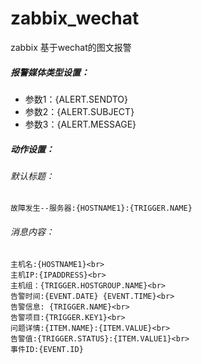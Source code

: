 # zabbix_wechat
zabbix  基于wechat的图文报警

##### 报警媒体类型设置：
* 参数1：{ALERT.SENDTO}
* 参数2：{ALERT.SUBJECT}
* 参数3：{ALERT.MESSAGE}

##### 动作设置：
###### 默认标题：
```
故障发生--服务器:{HOSTNAME1}:{TRIGGER.NAME}
```
###### 消息内容：
```
主机名:{HOSTNAME1}<br>
主机IP:{IPADDRESS}<br>
主机组：{TRIGGER.HOSTGROUP.NAME}<br>
告警时间:{EVENT.DATE} {EVENT.TIME}<br>
告警信息: {TRIGGER.NAME}<br>
告警项目:{TRIGGER.KEY1}<br>
问题详情:{ITEM.NAME}:{ITEM.VALUE}<br>
告警值:{TRIGGER.STATUS}:{ITEM.VALUE1}<br>
事件ID:{EVENT.ID}
```
